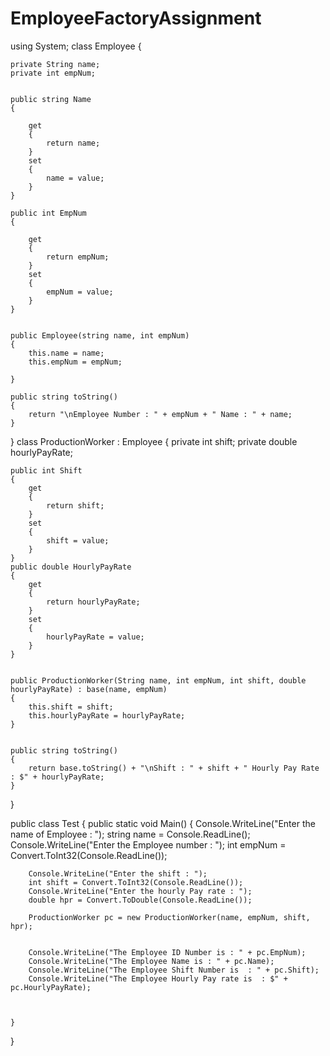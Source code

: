 # EmployeeFactoryAssignment
using System;
class Employee 
{
    
    private String name;
    private int empNum;

 
    public string Name
    {

        get
        {
            return name;
        }
        set
        {
            name = value;
        }
    }

    public int EmpNum
    {

        get
        {
            return empNum;
        }
        set
        {
            empNum = value;
        }
    }

    
    public Employee(string name, int empNum)
    {
        this.name = name;
        this.empNum = empNum;

    }

    public string toString()
    {
        return "\nEmployee Number : " + empNum + " Name : " + name;
    }
}
class ProductionWorker : Employee
{
    private int shift;
    private double hourlyPayRate;

    
    public int Shift
    {
        get
        {
            return shift;
        }
        set
        {
            shift = value;
        }
    }
    public double HourlyPayRate
    {
        get
        {
            return hourlyPayRate;
        }
        set
        {
            hourlyPayRate = value;
        }
    }

    
    public ProductionWorker(String name, int empNum, int shift, double hourlyPayRate) : base(name, empNum)
    {
        this.shift = shift;
        this.hourlyPayRate = hourlyPayRate;
    }


    public string toString()
    {
        return base.toString() + "\nShift : " + shift + " Hourly Pay Rate : $" + hourlyPayRate;
    }
}


public class Test
{
    public static void Main()
    {
        Console.WriteLine("Enter the name of Employee : ");
        string name = Console.ReadLine();
        Console.WriteLine("Enter the Employee number : ");
        int empNum = Convert.ToInt32(Console.ReadLine());

        Console.WriteLine("Enter the shift : ");
        int shift = Convert.ToInt32(Console.ReadLine());
        Console.WriteLine("Enter the hourly Pay rate : ");
        double hpr = Convert.ToDouble(Console.ReadLine());

        ProductionWorker pc = new ProductionWorker(name, empNum, shift, hpr);


        Console.WriteLine("The Employee ID Number is : " + pc.EmpNum);
        Console.WriteLine("The Employee Name is : " + pc.Name);
        Console.WriteLine("The Employee Shift Number is  : " + pc.Shift);
        Console.WriteLine("The Employee Hourly Pay rate is  : $" + pc.HourlyPayRate);



    }
}

